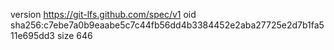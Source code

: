 version https://git-lfs.github.com/spec/v1
oid sha256:c7ebe7a0b9eaabe5c7c44fb56dd4b3384452e2aba27725e2d7b1fa511e695dd3
size 646
